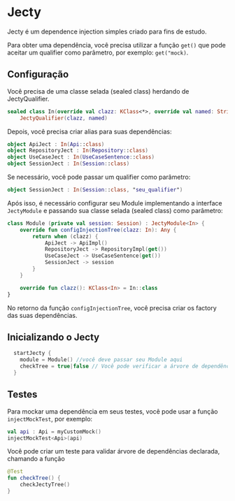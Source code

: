 # Jecty

Jecty é um dependence injection simples criado para fins de estudo.

Para obter uma dependência, você precisa utilizar a função ```get()``` que pode aceitar um qualifier como parâmetro, por exemplo: ```get("mock)```.

<h2>Configuração</h2>

Você precisa de uma classe selada (sealed class) herdando de JectyQualifier. 

```kotlin
sealed class In(override val clazz: KClass<*>, override val named: String? = null) :
    JectyQualifier(clazz, named)
```
    
Depois, você precisa criar alias para suas dependências:
```kotlin
object ApiJect : In(Api::class)
object RepositoryJect : In(Repository::class)
object UseCaseJect : In(UseCaseSentence::class)
object SessionJect : In(Session::class)
```

Se necessário, você pode passar um qualifier como parâmetro:
```kotlin
object SessionJect : In(Session::class, "seu_qualifier")
```
Após isso, é necessário configurar seu Module implementando a interface ```JectyModule``` e passando sua classe selada (sealed class) como parâmetro:
```kotlin
class Module (private val session: Session) : JectyModule<In> {
    override fun configInjectionTree(clazz: In): Any {
        return when (clazz) {
            ApiJect -> ApiImpl()
            RepositoryJect -> RepositoryImpl(get())
            UseCaseJect -> UseCaseSentence(get())
            SessionJect -> session
        }
    }

    override fun clazz(): KClass<In> = In::class
}
```
No retorno da função ```configInjectionTree```, você precisa criar os factory das suas dependências.

<h2>Inicializando o Jecty</h2>

```kotlin
  startJecty {
    module = Module() //você deve passar seu Module aqui
    checkTree = true|false // Você pode verificar a árvore de dependências declaradas após inicializar a biblioteca.
  }
```

<h2>Testes</h2>

Para mockar uma dependência em seus testes, você pode usar a função ```injectMockTest```, por exemplo:
```kotlin
val api : Api = myCustomMock()
injectMockTest<Api>(api)
```

Você pode criar um teste para validar árvore de dependências declarada, chamando a função
```kotlin
@Test
fun checkTree() {
    checkJectyTree()
}
```

